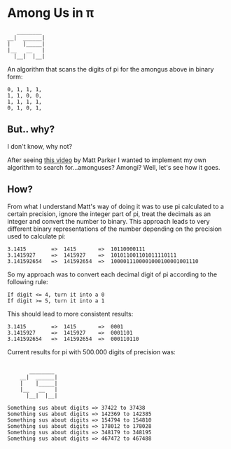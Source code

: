 # Among Us in π

```
   ________
__|  ______|
|    |_____|
|__   __   | 
  |__|  |__|
```

An algorithm that scans the digits of pi for the amongus above in binary form:

```
0, 1, 1, 1,
1, 1, 0, 0,
1, 1, 1, 1,
0, 1, 0, 1,
```

## But.. why?

I don't know, why not?

After seeing [this video](https://www.youtube.com/watch?v=dET2l8l3upU) by Matt Parker I wanted to implement my own algorithm to search for...amonguses? Amongi? Well, let's see how it goes.

## How?

From what I understand Matt's way of doing it was to use pi calculated to a certain precision, ignore the integer part of pi, treat the decimals as an integer and convert the number to binary. This approach leads to very different binary representations of the number depending on the precision used to calculate pi:
```
3.1415        =>  1415       =>  10110000111
3.1415927     =>  1415927    =>  101011001101011110111
3.141592654   =>  141592654  =>  1000011100001000100001001110
```

So my approach was to convert each decimal digit of pi according to the following rule:
```
If digit <= 4, turn it into a 0
If digit >= 5, turn it into a 1
```

This should lead to more consistent results:
```
3.1415        =>  1415       =>  0001
3.1415927     =>  1415927    =>  0001101
3.141592654   =>  141592654  =>  000110110
```

Current results for pi with 500.000 digits of precision was:

```

       ________
    __|  ______|
    |    |_____|
    |__   __   | 
      |__|  |__|
    
Something sus about digits => 37422 to 37438
Something sus about digits => 142369 to 142385
Something sus about digits => 154794 to 154810
Something sus about digits => 178012 to 178028
Something sus about digits => 348179 to 348195
Something sus about digits => 467472 to 467488

```